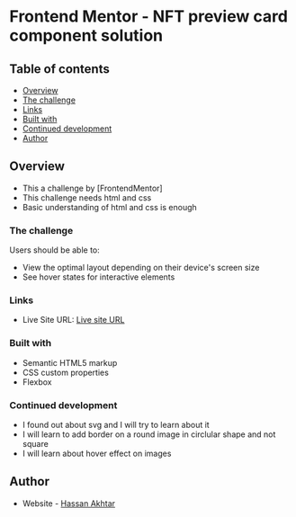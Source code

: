 # Frontend Mentor - NFT preview card component solution

## Table of contents

- [Overview](#overview)
- [The challenge](#the-challenge)
- [Links](#links)
- [Built with](#built-with)
- [Continued development](#continued-development)
- [Author](#author)

## Overview

- This a challenge by [FrontendMentor]
- This challenge needs html and css
- Basic understanding of html and css is enough

### The challenge

Users should be able to:

- View the optimal layout depending on their device's screen size
- See hover states for interactive elements

### Links

- Live Site URL: [Live site URL]()


### Built with

- Semantic HTML5 markup
- CSS custom properties
- Flexbox


### Continued development

- I found out about svg and I will try to learn about it 
- I will learn to add border on a round image in circlular shape and not square
- I will learn about hover effect on images

## Author

- Website - [Hassan Akhtar](https://github.com/HassanAkhtar8)
